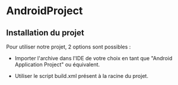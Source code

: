 # AndroidProject

## Installation du projet

Pour utiliser notre projet, 2 options sont possibles :

- Importer l'archive dans l'IDE de votre choix en tant que "Android Application Project" ou équivalent.

- Utiliser le script build.xml présent à la racine du projet.
